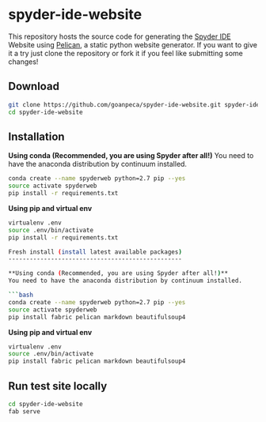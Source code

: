 spyder-ide-website
==================

This repository hosts the source code for generating the [Spyder IDE](http://spyder-ide.org) Website using [Pelican](http://getpelican.com), a static python website generator. If you want to give it a try just clone the repository or fork it if you feel like submitting some changes!

Download 
--------
```bash
git clone https://github.com/goanpeca/spyder-ide-website.git spyder-ide-website
cd spyder-ide-website
```

Installation
------------

**Using conda (Recommended, you are using Spyder after all!)**
You need to have the anaconda distribution by continuum installed.

```bash
conda create --name spyderweb python=2.7 pip --yes 
source activate spyderweb
pip install -r requirements.txt
```

**Using pip and virtual env**

```bash
virtualenv .env
source .env/bin/activate
pip install -r requirements.txt

Fresh install (install latest available packages)
-------------------------------------------------

**Using conda (Recommended, you are using Spyder after all!)**
You need to have the anaconda distribution by continuum installed.

```bash
conda create --name spyderweb python=2.7 pip --yes
source activate spyderweb
pip install fabric pelican markdown beautifulsoup4
```

**Using pip and virtual env**
```bash
virtualenv .env
source .env/bin/activate
pip install fabric pelican markdown beautifulsoup4
```

Run test site locally
---------------------
```bash
cd spyder-ide-website
fab serve
```
